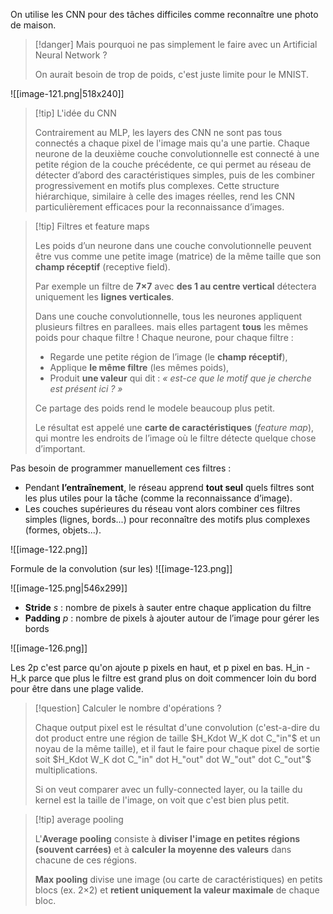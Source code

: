 On utilise les CNN pour des tâches difficiles comme reconnaître une photo de maison.

> [!danger] Mais pourquoi ne pas simplement le faire avec un Artificial Neural Network ?
> 
> On aurait besoin de trop de poids, c'est juste limite pour le MNIST.

![[image-121.png|518x240]]

> [!tip] L'idée du CNN
>  
>  Contrairement au MLP, les layers des CNN ne sont pas tous connectés a chaque pixel de l'image mais qu'a une partie. Chaque neurone de la deuxième couche convolutionnelle est connecté à une petite région de la couche précédente, ce qui permet au réseau de détecter d’abord des caractéristiques simples, puis de les combiner progressivement en motifs plus complexes. Cette structure hiérarchique, similaire à celle des images réelles, rend les CNN particulièrement efficaces pour la reconnaissance d’images.

> [!tip] Filtres et feature maps
> 
> Les poids d’un neurone dans une couche convolutionnelle peuvent être vus comme une petite image (matrice) de la même taille que son **champ réceptif** (receptive field).
> 
> Par exemple un filtre de **7×7** avec **des 1 au centre vertical** détectera uniquement les **lignes verticales**.
> 
> Dans une couche convolutionnelle, tous les neurones appliquent plusieurs filtres en parallees. mais elles partagent **tous** les mêmes poids pour chaque filtre ! Chaque neurone, pour chaque filtre :
>- Regarde une petite région de l’image (le **champ réceptif**),
>- Applique **le même filtre** (les mêmes poids),
>- Produit **une valeur** qui dit : _« est-ce que le motif que je cherche est présent ici ? »_ 
>  
>Ce partage des poids rend le modele beaucoup plus petit.
> 
>Le résultat est appelé une **carte de caractéristiques** (_feature map_), qui montre les endroits de l’image où le filtre détecte quelque chose d’important.

Pas besoin de programmer manuellement ces filtres :
- Pendant **l’entraînement**, le réseau apprend **tout seul** quels filtres sont les plus utiles pour la tâche (comme la reconnaissance d’image).
- Les couches supérieures du réseau vont alors combiner ces filtres simples (lignes, bords...) pour reconnaître des motifs plus complexes (formes, objets...).

![[image-122.png]]

Formule de la convolution (sur les)
![[image-123.png]]

![[image-125.png|546x299]]

- **Stride** $s$ : nombre de pixels à sauter entre chaque application du filtre
- **Padding** $p$ : nombre de pixels à ajouter autour de l’image pour gérer les bords

![[image-126.png]]

Les 2p c'est parce qu'on ajoute p pixels en haut, et p pixel en bas. H_in - H_k parce que plus le filtre est grand plus on doit commencer loin du bord pour être dans une plage valide.

> [!question] Calculer le nombre d'opérations ?
> 
> Chaque output pixel est le résultat d'une convolution (c'est-a-dire du dot product entre une région de taille $H_K​ dot W_K​ dot C_"in"$ et un noyau de la même taille), et il faut le faire pour chaque pixel de sortie soit $H_K​ dot W_K​ dot C_"in" dot H_"out"​ dot W_"out" dot C_"out"$ multiplications.
> 
> Si on veut comparer avec un fully-connected layer, ou la taille du kernel est la taille de l'image, on voit que c'est bien plus petit.

> [!tip] average pooling
> 
> L'**Average pooling** consiste à **diviser l'image en petites régions (souvent carrées)** et à **calculer la moyenne des valeurs** dans chacune de ces régions.
> 
> **Max pooling** divise une image (ou carte de caractéristiques) en petits blocs (ex. 2×2) et **retient uniquement la valeur maximale** de chaque bloc.


